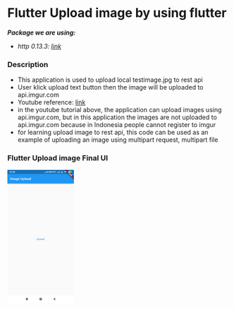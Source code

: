 # Flutter Upload image by using flutter

<i>**Package we are using:**

- http 0.13.3: [link](https://pub.dev/packages/http)</i>

### Description

- This application is used to upload local testimage.jpg to rest api
- User klick upload text button then the image will be uploaded to api.imgur.com
- Youtube reference: [link](https://www.youtube.com/watch?v=bZCn5eTGcBc&t=220s)
- in the youtube tutorial above, the application can upload images using api.imgur.com, but in this application the images are not uploaded to api.imgur.com because in Indonesia people cannot register to imgur
- for learning upload image to rest api, this code can be used as an example of uploading an image using multipart request, multipart file

### Flutter Upload image Final UI
<img src="png.png" width=30%>